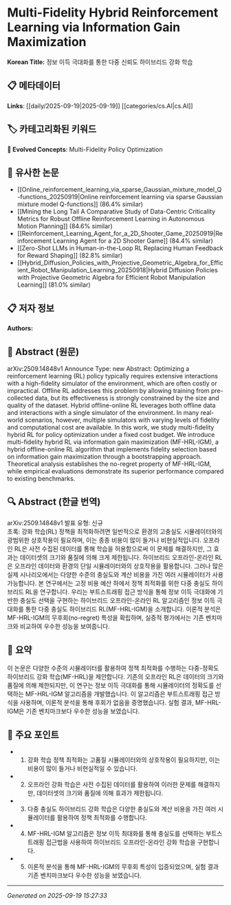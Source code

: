 
# Multi-Fidelity Hybrid Reinforcement Learning via Information Gain Maximization

**Korean Title:** 정보 이득 극대화를 통한 다중 신뢰도 하이브리드 강화 학습

## 📋 메타데이터

**Links**: [[daily/2025-09-19|2025-09-19]] [[categories/cs.AI|cs.AI]]

## 🏷️ 카테고리화된 키워드
**🚀 Evolved Concepts**: Multi-Fidelity Policy Optimization

## 🔗 유사한 논문
- [[Online_reinforcement_learning_via_sparse_Gaussian_mixture_model_Q-functions_20250919|Online reinforcement learning via sparse Gaussian mixture model Q-functions]] (86.4% similar)
- [[Mining the Long Tail A Comparative Study of Data-Centric Criticality Metrics for Robust Offline Reinforcement Learning in Autonomous Motion Planning]] (84.6% similar)
- [[Reinforcement_Learning_Agent_for_a_2D_Shooter_Game_20250919|Reinforcement Learning Agent for a 2D Shooter Game]] (84.4% similar)
- [[Zero-Shot LLMs in Human-in-the-Loop RL Replacing Human Feedback for Reward Shaping]] (82.8% similar)
- [[Hybrid_Diffusion_Policies_with_Projective_Geometric_Algebra_for_Efficient_Robot_Manipulation_Learning_20250918|Hybrid Diffusion Policies with Projective Geometric Algebra for Efficient Robot Manipulation Learning]] (81.0% similar)

## 📋 저자 정보

**Authors:** 

## 📄 Abstract (원문)

arXiv:2509.14848v1 Announce Type: new 
Abstract: Optimizing a reinforcement learning (RL) policy typically requires extensive interactions with a high-fidelity simulator of the environment, which are often costly or impractical. Offline RL addresses this problem by allowing training from pre-collected data, but its effectiveness is strongly constrained by the size and quality of the dataset. Hybrid offline-online RL leverages both offline data and interactions with a single simulator of the environment. In many real-world scenarios, however, multiple simulators with varying levels of fidelity and computational cost are available. In this work, we study multi-fidelity hybrid RL for policy optimization under a fixed cost budget. We introduce multi-fidelity hybrid RL via information gain maximization (MF-HRL-IGM), a hybrid offline-online RL algorithm that implements fidelity selection based on information gain maximization through a bootstrapping approach. Theoretical analysis establishes the no-regret property of MF-HRL-IGM, while empirical evaluations demonstrate its superior performance compared to existing benchmarks.

## 🔍 Abstract (한글 번역)

arXiv:2509.14848v1 발표 유형: 신규  
초록: 강화 학습(RL) 정책을 최적화하려면 일반적으로 환경의 고충실도 시뮬레이터와의 광범위한 상호작용이 필요하며, 이는 종종 비용이 많이 들거나 비현실적입니다. 오프라인 RL은 사전 수집된 데이터를 통해 학습을 허용함으로써 이 문제를 해결하지만, 그 효과는 데이터셋의 크기와 품질에 의해 크게 제한됩니다. 하이브리드 오프라인-온라인 RL은 오프라인 데이터와 환경의 단일 시뮬레이터와의 상호작용을 활용합니다. 그러나 많은 실제 시나리오에서는 다양한 수준의 충실도와 계산 비용을 가진 여러 시뮬레이터가 사용 가능합니다. 본 연구에서는 고정 비용 예산 하에서 정책 최적화를 위한 다중 충실도 하이브리드 RL을 연구합니다. 우리는 부트스트래핑 접근 방식을 통해 정보 이득 극대화에 기반한 충실도 선택을 구현하는 하이브리드 오프라인-온라인 RL 알고리즘인 정보 이득 극대화를 통한 다중 충실도 하이브리드 RL(MF-HRL-IGM)을 소개합니다. 이론적 분석은 MF-HRL-IGM의 무후회(no-regret) 특성을 확립하며, 실증적 평가에서는 기존 벤치마크와 비교하여 우수한 성능을 보여줍니다.

## 📝 요약

이 논문은 다양한 수준의 시뮬레이터를 활용하여 정책 최적화를 수행하는 다중-정확도 하이브리드 강화 학습(MF-HRL)을 제안합니다. 기존의 오프라인 RL은 데이터의 크기와 품질에 의해 제한되지만, 이 연구는 정보 이득 극대화를 통해 시뮬레이터의 정확도를 선택하는 MF-HRL-IGM 알고리즘을 개발했습니다. 이 알고리즘은 부트스트래핑 접근 방식을 사용하며, 이론적 분석을 통해 후회가 없음을 증명했습니다. 실험 결과, MF-HRL-IGM은 기존 벤치마크보다 우수한 성능을 보였습니다.

## 🎯 주요 포인트

- 1. 강화 학습 정책 최적화는 고품질 시뮬레이터와의 상호작용이 필요하지만, 이는 비용이 많이 들거나 비현실적일 수 있습니다.

- 2. 오프라인 강화 학습은 사전 수집된 데이터를 활용하여 이러한 문제를 해결하지만, 데이터셋의 크기와 품질에 의해 효과가 제한됩니다.

- 3. 다중 충실도 하이브리드 강화 학습은 다양한 충실도와 계산 비용을 가진 여러 시뮬레이터를 활용하여 정책 최적화를 수행합니다.

- 4. MF-HRL-IGM 알고리즘은 정보 이득 최대화를 통해 충실도를 선택하는 부트스트래핑 접근법을 사용하여 하이브리드 오프라인-온라인 강화 학습을 구현합니다.

- 5. 이론적 분석을 통해 MF-HRL-IGM의 무후회 특성이 입증되었으며, 실험 결과 기존 벤치마크보다 우수한 성능을 보였습니다.

---

*Generated on 2025-09-19 15:27:33*